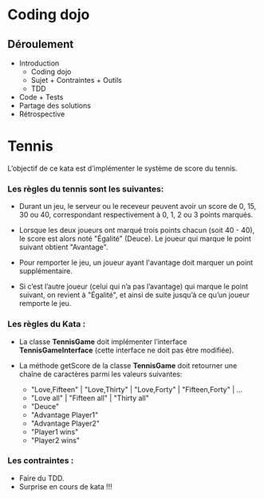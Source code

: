 # Coding dojo

## Déroulement 

- Introduction
  - Coding dojo
  - Sujet + Contraintes + Outils
  - TDD
- Code + Tests
- Partage des solutions
- Rétrospective

# Tennis

L’objectif de ce kata est d’implémenter le système de score du tennis.

### Les règles du tennis sont les suivantes:

- Durant un jeu, le serveur ou le receveur peuvent avoir un score de 0, 15, 30 ou 40, correspondant respectivement à 0, 1, 2 ou 3 points marqués.

- Lorsque les deux joueurs ont marqué trois points chacun (soit 40 - 40), le score est alors noté "Égalité" (Deuce). Le joueur qui marque le point suivant obtient "Avantage".

- Pour remporter le jeu, un joueur ayant l'avantage doit marquer un point supplémentaire.

- Si c’est l’autre joueur (celui qui n’a pas l’avantage) qui marque le point suivant, on revient à "Égalité", et ainsi de suite jusqu’à ce qu’un joueur remporte le jeu.

### Les règles du Kata :

- La classe **TennisGame** doit implémenter l’interface **TennisGameInterface** (cette interface ne doit pas être modifiée).

- La méthode getScore de la classe **TennisGame** doit retourner une chaîne de caractères parmi les valeurs suivantes: 
  - "Love,Fifteen" | "Love,Thirty" | "Love,Forty" | "Fifteen,Forty" | ...
  - "Love all" | "Fifteen all" | "Thirty all" 
  - "Deuce"
  - "Advantage Player1"
  - "Advantage Player2"
  - "Player1 wins"
  - "Player2 wins"

### Les contraintes : 
- Faire du TDD.
- Surprise en cours de kata !!!
